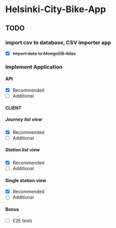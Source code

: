 # Helsinki-City-Bike-App

## TODO

### import csv to database, CSV importer app

- [x] ~~Import data to MongoDB Atlas~~

### Implement Application

#### API

- [x] Recommended
- [ ] Additional

#### CLIENT

##### Journey list view

- [x] Recommended
- [ ] Additional

##### Station list view

- [x] Recommended
- [ ] Additional

#### Single station view

- [x] Recommended
- [ ] Additional

#### Bonus

- [ ] E2E tests
